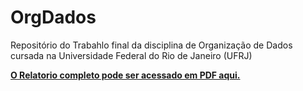 # OrgDados
Repositório do Trabahlo final da disciplina de Organização de Dados cursada na Universidade Federal do Rio de Janeiro (UFRJ)

[**O Relatorio completo pode ser acessado em PDF aqui.**](Organização_de_Dados.pdf)
